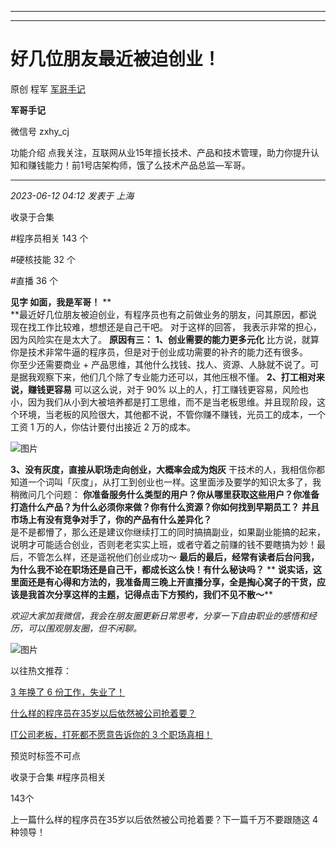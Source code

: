 ----------------------------------------
----------------------------------------
#  好几位朋友最近被迫创业！

原创 程军  [ 军哥手记 ](javascript:void\(0\);)

**军哥手记** ![]()

微信号 zxhy_cj

功能介绍 点我关注，互联网从业15年擅长技术、产品和技术管理，助力你提升认知和赚钱能力！前1号店架构师，饿了么技术产品总监—军哥。

____

_2023-06-12 04:12_ _发表于 上海_

收录于合集

#程序员相关 143 个

#硬核技能 32 个

#直播 36 个

  
**见字 如面，我是军哥！** **  
**最近好几位朋友被迫创业，有程序员也有之前做业务的朋友，问其原因，都说现在找工作比较难，想想还是自己干吧。 对于这样的回答，
我表示非常的担心，因为风险实在是太大了。 **原因有三：** **1、创业需要的能力更多元化**
比方说，就算你是技术非常牛逼的程序员，但是对于创业成功需要的补齐的能力还有很多。  
你至少还需要商业 + 产品思维，其他什么找钱、找人、资源、人脉就不说了。可是据我观察下来，他们几个除了专业能力还可以，其他压根不懂。
**2、打工相对来说，赚钱更容易** 可以这么说，对于 90%
以上的人，打工赚钱更容易，风险也小，因为我们从小到大被培养都是打工思维，而不是当老板思维。并且现阶段，这个环境，当老板的风险很大，其他都不说，不管你赚不赚钱，光员工的成本，一个工资
1 万的人，你估计要付出接近 2 万的成本。

![图片](https://mmbiz.qpic.cn/sz_mmbiz_png/zoS8kK5mlOl32VjO1xtnLahzhKOtOw8icC20uW3RZdOeIERzMfXEEQzPXyKXB7QKaVDntwpOXsDJQIJeOm0via6g/640?wx_fmt=png)

 **3、没有灰度，直接从职场走向创业，大概率会成为炮灰**
干技术的人，我相信你都知道一个词叫「灰度」，从打工到创业也一样。这里面涉及要学的知识太多了，我稍微问几个问题：
**你准备服务什么类型的用户？你从哪里获取这些用户？你准备打造什么产品？为什么必须你来做？你有什么资源？你如何找到早期员工？**
**并且市场上有没有竞争对手了，你的产品有什么差异化？**  
是不是都懵了，那么还是建议你继续打工的同时搞搞副业，如果副业能搞的起来，说明才可能适合创业，否则老老实实上班，或者守着之前赚的钱不要瞎搞为妙！最后，不管怎么样，还是遥祝他们创业成功～
**最后的最后，经常有读者后台问我，为什么我不论在职场还是自己干，都成长这么快！有什么秘诀吗？** **
**说实话，这里面还是有心得和方法的，我准备周三晚上开直播分享，全是掏心窝子的干货，应该是我首次分享这样的主题，记得点击下方预约，我们不见不散～****  
  

 _欢迎大家加我微信，我会在朋友圈更新日常思考，分享一下自由职业的感悟和经历，可以围观朋友圈，但不闲聊。_

![图片](https://mmbiz.qpic.cn/sz_mmbiz_gif/zoS8kK5mlOnwOuOhVhCFYfibVPiasWib5kNZLDhAHq4lRXa9OdpTbSR0Xicvib3LEVQogibXpib0fMtcAMeIatAoYic7icg/640?wx_fmt=gif&wxfrom=5&wx_lazy=1&wx_co=1)

  

以往热文推荐：

[3 年换了 6
份工作，失业了！](http://mp.weixin.qq.com/s?__biz=MzA3MDU2MjM4Ng==&mid=2247497752&idx=1&sn=9596a50b04365318f8aae7bcf8b9e20b&chksm=9f385f25a84fd6338a2dc57d3b9473a82d25d7f397faad116a01d2ee6ef6e322d4efb1353ff4&scene=21#wechat_redirect)  

[什么样的程序员在35岁以后依然被公司抢着要？](http://mp.weixin.qq.com/s?__biz=MzA3MDU2MjM4Ng==&mid=2247497743&idx=1&sn=1ab09327013f0eb6b10f527e21ed7278&chksm=9f385f32a84fd62422f5db6693f04e752ce473755e97923a22221164aa972a2081058f1c982c&scene=21#wechat_redirect)  

[IT公司老板，打死都不愿意告诉你的 3
个职场真相！](http://mp.weixin.qq.com/s?__biz=MzA3MDU2MjM4Ng==&mid=2247497728&idx=1&sn=3c9d46cb7b2e50f8555a3d95eb7d0990&chksm=9f385f3da84fd62bd7b5662cdeddc39a3b4df46d57b7bdc65f3c1b2fd9c0f91fbf3b15bf69f7&scene=21#wechat_redirect)

  

预览时标签不可点

收录于合集 #程序员相关

143个

上一篇什么样的程序员在35岁以后依然被公司抢着要？下一篇千万不要跟随这 4 种领导！

